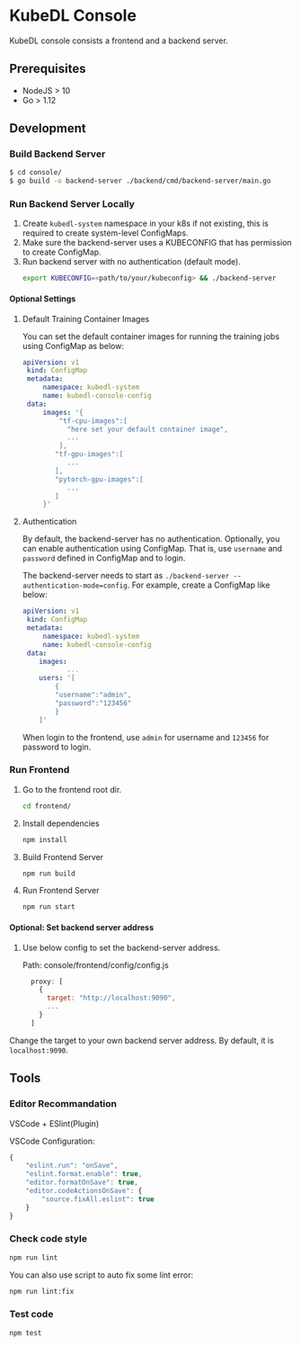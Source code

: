 # KubeDL Console

KubeDL console consists a frontend and a backend server.

## Prerequisites

- NodeJS > 10
- Go > 1.12

## Development

### Build Backend Server
```bash
$ cd console/
$ go build -o backend-server ./backend/cmd/backend-server/main.go
```

### Run Backend Server Locally

1. Create `kubedl-system` namespace in your k8s if not existing, this is required to create system-level ConfigMaps.
2. Make sure the backend-server uses a KUBECONFIG that has permission to create ConfigMap.
2. Run backend server with no authentication (default mode).
    ```bash
    export KUBECONFIG=<path/to/your/kubeconfig> && ./backend-server
    ```

#### Optional Settings
1. Default Training Container Images

    You can set the default container images for running the training jobs using ConfigMap as below: 
    ``` yaml
    apiVersion: v1
     kind: ConfigMap
     metadata:
         namespace: kubedl-system
         name: kubedl-console-config
     data:
         images: '{
             "tf-cpu-images":[
               "here set your default container image",
               ...
             ],
            "tf-gpu-images":[
               ...
            ],
            "pytorch-gpu-images":[
               ...
            ]
         }'
    ```

2. Authentication

    By default, the backend-server has no authentication.
    Optionally, you can enable authentication using ConfigMap. That is, use `username` and `password` defined in ConfigMap and to login.
    
    The backend-server needs to start as `./backend-server --authentication-mode=config`. 
    For example, create a ConfigMap like below:
    
    ``` yaml
    apiVersion: v1
     kind: ConfigMap
     metadata:
         namespace: kubedl-system
         name: kubedl-console-config
     data:
        images: 
               ...
        users: '[
            {
            "username":"admin",
            "password":"123456"
            }
        ]'
    ```
    When login to the frontend, use `admin` for username and `123456` for password to login.

### Run Frontend

1. Go to the frontend root dir.
    ```bash
    cd frontend/
    ```
   
2. Install dependencies
    ```bash
    npm install
    ```
3. Build Frontend Server
    ```bash
    npm run build
    ```
4. Run  Frontend Server

    ```bash
    npm run start
    ```
   
#### Optional: Set backend server address

1. Use below config to set the backend-server address.

    Path: console/frontend/config/config.js
    ```javascript
      proxy: [
        {
          target: "http://localhost:9090",
          ...
        }
      ]
    ```
    
Change the target to your own backend server address. By default, it is `localhost:9090`.


## Tools

### Editor Recommandation

VSCode + ESlint(Plugin)

VSCode Configuration:
```javascript
{
    "eslint.run": "onSave",
    "eslint.format.enable": true,
    "editor.formatOnSave": true,
    "editor.codeActionsOnSave": {
        "source.fixAll.eslint": true
    }
}
```

### Check code style

```bash
npm run lint
```

You can also use script to auto fix some lint error:

```bash
npm run lint:fix
```

### Test code

```bash
npm test
```
